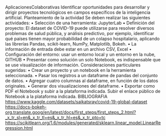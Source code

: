 AplicacionesColaborativas
Identificar oportunidades para desarrollar y dirigir proyectos tecnológicos en campos específicos de la inteligencia artificial.
Planteamiento de la actividad Se deben realizar las siguientes actividades:
•	Selección de una herramienta: JupyterLab
•	Definición del proyecto: El dataset de COVID-19 puede utilizarse para resolver diversos problemas de salud pública, y análisis predictivo, por ejemplo, identificar qué países tienen mayor probabilidad de un colapso hospitalario, aplicando las librerías Pandas, scikit-learn, NumPy, Matplotlib, Bokeh.
•	La información de entrada debe estar en un archivo CSV, Excel
•	Configuración del entorno: usar un entorno local y un entorno en la nube, GITHUB
•	Presentar como solución un solo Notebook, es indispensable que se use visualización de información. Consideraciones particulares sugeridas:
•	Crear un proyecto y un notebook en la herramienta seleccionada. • Pasar los registros a un dataframe de pandas del conjunto de datos.
•	Agregar cuatro columnas al dataframe, en función de los datos originales. 
•	Generar dos visualizaciones del dataframe.
•	Exportar como PDF el Notebook y subir a la plataforma indicada. Subir el enlace público de Notebook a la plataforma indicada.
BIBLIOGRAFIA
https://www.kaggle.com/datasets/saikatsray/covid-19-global-dataset
https://docs-bokeh-org.translate.goog/en/latest/docs/first_steps/first_steps_2.html?_x_tr_sl=en&_x_tr_tl=es&_x_tr_hl=es&_x_tr_pto=tc 
https://scikitlearn.org/1.6/modules/generated/sklearn.linear_model.LinearRegression.html


